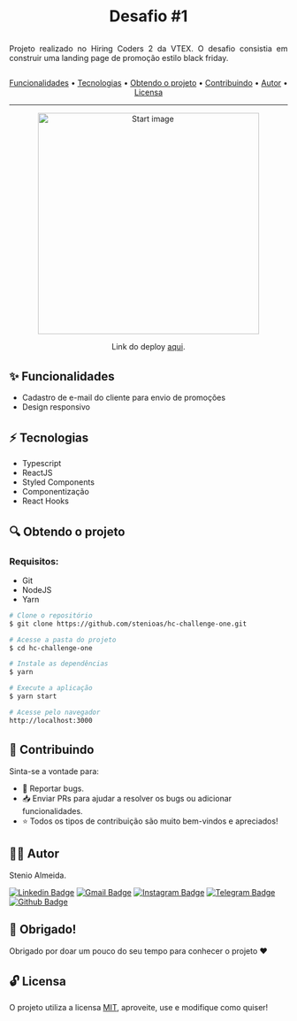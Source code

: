 <h1 align="center">Desafio #1</h1>

<div style="display: flex; align-items:center; justify-content:center; width:100%;">
	<p align="center" style="max-width: 720px; text-align: justify;">Projeto realizado no Hiring Coders 2 da VTEX. O desafio consistia em construir uma landing page de promoção estilo black friday.</p>
</div>

<p align="center">
	<a href="#features">Funcionalidades</a> •
	<a href="#technologies">Tecnologias</a> •
	<a href="#get-project">Obtendo o projeto</a> •
	<a href="#contributing">Contribuindo</a> •
	<a href="#author">Autor</a> •
	<a href="#license">Licensa</a>
</p>

<hr style="height: 1px">

<p align="center">
	<img src="https://github.com/stenioas/hc-challenge-one/blob/master/src/assets/imgs/screenshot.png?raw=true" alt="Start image" width="400px" />
</p>

<p align="center">Link do deploy <a href="https://hotelhiringcoders.vercel.app">aqui</a>.</p>

<h6 id="features">

## :sparkles: Funcionalidades

- Cadastro de e-mail do cliente para envio de promoções
- Design responsivo

<h6 id="technologies">

## :zap: Tecnologias

- Typescript
- ReactJS
- Styled Components
- Componentização
- React Hooks

<h6 id="get-project">

## :mag: Obtendo o projeto

### Requisitos:

- Git
- NodeJS
- Yarn

```bash
# Clone o repositório
$ git clone https://github.com/stenioas/hc-challenge-one.git

# Acesse a pasta do projeto
$ cd hc-challenge-one

# Instale as dependências
$ yarn

# Execute a aplicação
$ yarn start

# Acesse pelo navegador
http://localhost:3000
```

<h6 id="contributing">

## :handshake: Contribuindo

Sinta-se a vontade para:

- :bug: Reportar bugs.
- :inbox_tray: Enviar PRs para ajudar a resolver os bugs ou adicionar funcionalidades.
- :star: Todos os tipos de contribuição são muito bem-vindos e apreciados!

<h6 id="author">

## 👨‍💻 Autor

Stenio Almeida.

[![Linkedin Badge](https://img.shields.io/badge/-linkedin-0A66C2?style=for-the-badge&logo=Linkedin&logoColor=white&link=https://www.linkedin.com/in/stenioas/)](https://www.linkedin.com/in/stenioas/) [![Gmail Badge](https://img.shields.io/badge/-gmail-EA4335?style=for-the-badge&logo=Gmail&logoColor=white&link=mailto:stenioas@gmail.com)](mailto:stenioas@gmail.com) [![Instagram Badge](https://img.shields.io/badge/-instagram-E4405F?style=for-the-badge&logo=instagram&logoColor=white&link=https://www.instagram.com/stenioas/)](https://www.instagram.com/stenioas/) [![Telegram Badge](https://img.shields.io/badge/-telegram-26A5E4?style=for-the-badge&logo=telegram&logoColor=white&link=https://t.me/stenioas/)](https://t.me/stenioas/) [![Github Badge](https://img.shields.io/badge/-github-181717?style=for-the-badge&logo=github&logoColor=white&link=https://www.github.com/stenioas)](https://github.com/stenioas)

## :purple_heart: Obrigado!

Obrigado por doar um pouco do seu tempo para conhecer o projeto :heart:

<h6 id="license">

## :unlock: Licensa

O projeto utiliza a licensa <a href="https://github.com/stenioas/youmove/blob/master/LICENSE">MIT</a>, aproveite, use e modifique como quiser!

